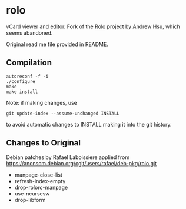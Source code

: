 # rolo

vCard viewer and editor.  Fork of the [Rolo](http://rolo.sourceforge.net/) project by Andrew Hsu, which seems abandoned.

Original read me file provided in README.

## Compilation

    autoreconf -f -i
    ./configure
    make
    make install

Note: if making changes, use

    git update-index --assume-unchanged INSTALL

to avoid automatic changes to INSTALL making it into the git history.

## Changes to Original

Debian patches by Rafael Laboissiere applied from  https://anonscm.debian.org/cgit/users/rafael/deb-pkg/rolo.git

* manpage-close-list
* refresh-index-empty
* drop-rolorc-manpage
* use-ncursesw
* drop-libform
